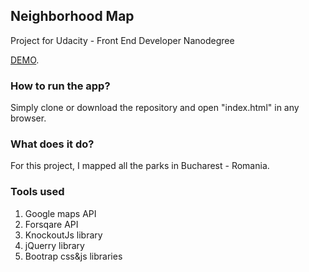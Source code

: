 ## Neighborhood Map

Project for Udacity - Front End Developer Nanodegree

[DEMO](https://nedelcos.github.io/Project---Neighbourhood-Map/).

### How to run the app?
Simply clone or download the repository and open "index.html" in any browser.

### What does it do?
For this project, I mapped all the parks in Bucharest - Romania.

### Tools used
1. Google maps API
2. Forsqare API
3. KnockoutJs library
4. jQuerry library
5. Bootrap css&js libraries

